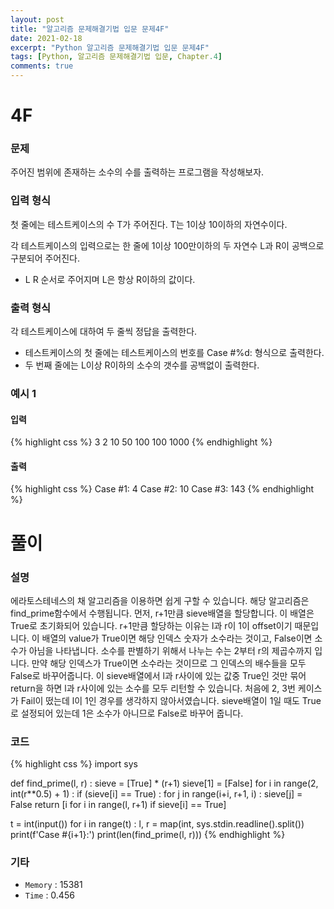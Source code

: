 ```yaml
---
layout: post
title: "알고리즘 문제해결기법 입문 문제4F"
date: 2021-02-18
excerpt: "Python 알고리즘 문제해결기법 입문 문제4F"
tags: [Python, 알고리즘 문제해결기법 입문, Chapter.4]
comments: true
---
```

# 4F

### 문제
주어진 범위에 존재하는 소수의 수를 출력하는 프로그램을 작성해보자.

### 입력 형식
첫 줄에는 테스트케이스의 수 T가 주어진다. T는 1이상 10이하의 자연수이다.

각 테스트케이스의 입력으로는 한 줄에 1이상 100만이하의 두 자연수 L과 R이 공백으로 구분되어 주어진다.

- L R 순서로 주어지며 L은 항상 R이하의 값이다.

### 출력 형식
각 테스트케이스에 대하여 두 줄씩 정답을 출력한다.

- 테스트케이스의 첫 줄에는 테스트케이스의 번호를 Case #%d: 형식으로 출력한다.
- 두 번째 줄에는 L이상 R이하의 소수의 갯수를 공백없이 출력한다.

### 예시 1
#### 입력
{% highlight css %}
3
2 10
50 100
100 1000
{% endhighlight %}
#### 출력
{% highlight css %}
Case #1:
4
Case #2:
10
Case #3:
143
{% endhighlight %}

# 풀이

### 설명
에라토스테네스의 채 알고리즘을 이용하면 쉽게 구할 수 있습니다. 해당 알고리즘은 find_prime함수에서 수행됩니다. 먼저, r+1만큼 sieve배열을 할당합니다. 이 배열은 True로 초기화되어 있습니다. r+1만큼 할당하는 이유는 l과 r이 1이 offset이기 때문입니다. 이 배열의 value가 True이면 해당 인덱스 숫자가 소수라는 것이고, False이면 소수가 아님을 나타냅니다. 소수를 판별하기 위해서 나누는 수는 2부터 r의 제곱수까지 입니다. 만약 해당 인덱스가 True이면 소수라는 것이므로 그 인덱스의 배수들을 모두 False로 바꾸어줍니다. 이 sieve배열에서 l과 r사이에 있는 값중 True인 것만 묶어 return을 하면 l과 r사이에 있는 소수를 모두 리턴할 수 있습니다. 처음에 2, 3번 케이스가 Fail이 떴는데 l이 1인 경우를 생각하지 않아서였습니다. sieve배열이 1일 때도 True로 설정되어 있는데 1은 소수가 아니므로 False로 바꾸어 줍니다. 

### 코드
{% highlight css %}
import sys

def find_prime(l, r) :
	sieve = [True] * (r+1)
	sieve[1] = [False]
	for i in range(2, int(r**0.5) + 1) :
		if (sieve[i] == True) :
			for j in range(i+i, r+1, i) :
				sieve[j] = False
	return [i for i in range(l, r+1) if sieve[i] == True]
	

t = int(input())
for i in range(t) :
	l, r = map(int, sys.stdin.readline().split())
	print(f'Case #{i+1}:')
	print(len(find_prime(l, r)))
{% endhighlight %}

### 기타
- `Memory` : 15381
- `Time` : 0.456